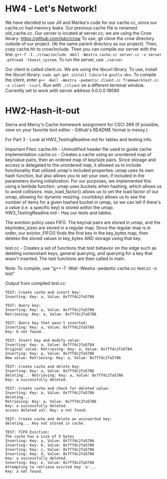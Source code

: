 # HW4 - Let's Network!

We have decided to use Jill and Marika's code for our cache.cc, since our cache.cc had memory leaks. Our previous cache file is renamed old_cache.cc. Our server is located at server.cc; we are using the Crow library: https://github.com/ipkn/crow To use, git clone the crow directory outside of our project. (At the same parent directory as our project). Then, copy cache.hh to crow/include. Then you can compile our server with the line: ```g++-7 -I../crow/include -Wall -Wextra cache.cc server.cc -o server -pthread -lboost_system```. To run the server, use ```./server``` 

Our client is called client.cc. We are using the libcurl library. To use, install the libcurl library: ```sudo apt-get install libcurl4-gnutls-dev```.
To compile the client, enter ```g++ -Wall -Wextra -pedantic client.cc frameworktest.cc -o client -lcurl```.
Run with ```./client``` on a different terminal window. Currently set to work with server address 0.0.0.0:18080

# HW2-Hash-it-out
Sierra and Mercy's Cache homework assignment for CSCI 389 (If possible, view on your favorite text editor - Github's README format is messy.)

For Part 3 - Look at HW3_TestingReadme.md for tables and testing info.

Important Files: 
cache.hh - Unmodified header file used to guide cache implementation
cache.cc - Creates a cache using an unordered map of key/value pairs, then an ordered map of key/size pairs.
Since storage and access is delegated to the unordered map, it allowed us to include functionality that utilized 
umap's included properites:
  umap uses its own hash function, but also allows you to set your own, if included in the parameters during initialization.
    For our purposes, we implemented this using a lambda function.
  umap uses buckets when hashing, which allows us to avoid collisions.
  max_load_factor() allows us to set the load factor of our umap, allowing for dynamic resizing.
  count(key) allows us to see the number of items for a given hashed bucket in umap, so we can tell if there's a value (i.e. a specific key) is stored within the umap.
HW3_TestingReadme.md - Has our tests and tables.
  
The eviction policy uses FIFO. The key/val pairs are stored in umap, and the key/index_sizes are stored in a regular map. Since the regular map is in 
order, our evictor_FIFO() finds the first key in the key_bytes map, then deletes the stored values in key_bytes AND storage using that key.

test.cc - Creates a set of functions that test behavior on the edge such as deleting nonexistant keys, general querying, 
and querying for a key that wasn't inserted. The test functions are then called in main.

Note: To compile, use "g++-7 -Wall -Wextra -pedantic cache.cc test.cc -o test"

Output from compiled test.cc:
```
TEST: Create cache and insert key:
Inserting: Key: a, Value: 0x7ffdc2fa5786

TEST: Query key:
Inserting: Key: a, Value: 0x7ffdc2fa5786
Retrieving: Key: a, Value: 0x7ffdc2fa5786

TEST: Query key that wasn't inserted:
Inserting: Key: a, Value: 0x7ffdc2fa5786
Key: b not found.

TEST: Insert key and modify value:
Inserting: Key: a, Value: 0x7ffdc2fa5784
Original value: Retrieving: Key: a, Value: 0x7ffdc2fa5784
Inserting: Key: a, Value: 0x7ffdc2fa5786
New value: Retrieving: Key: a, Value: 0x7ffdc2fa5786

TEST: Create cache and delete key:
Inserting: Key: a, Value: 0x7ffdc2fa5786
deleting... Retrieving: Key: a, Value: 0x7ffdc2fa5786
Key: a successfully deleted.

TEST: Create cache and check for deleted value:
Inserting: Key: a, Value: 0x7ffdc2fa5786
deleting... 
Retrieving: Key: a, Value: 0x7ffdc2fa5786
Key: a successfully deleted.
access deleted val: Key: a not found.

TEST: Create cache and delete an uninserted key:
deleting... Key not stored in cache.

TEST: FIFO Eviction:
The cache has a size of 5 bytes
Inserting: Key: a, Value: 0x7ffdc2fa5786
Inserting: Key: b, Value: 0x7ffdc2fa5786
Inserting: Key: c, Value: 0x7ffdc2fa5786
Inserting: Key: d, Value: 0x7ffdc2fa5786
Key: a successfully deleted.
Inserting: Key: e, Value: 0x7ffdc2fa5786
Attempting to retrieve evicted key 'a'...
Key: a not found.
```
